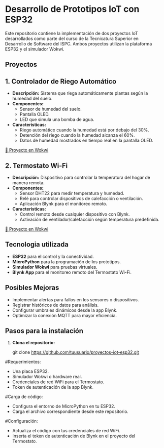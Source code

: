 
#  Desarrollo de Prototipos IoT con ESP32

Este repositorio contiene la implementación de dos proyectos IoT desarrollados como parte del curso de la Tecnicatura Superior en Desarrollo de Software del ISPC. Ambos proyectos utilizan la plataforma ESP32 y el simulador Wokwi.


## Proyectos

## 1. Controlador de Riego Automático
- **Descripción:** Sistema que riega automáticamente plantas según la humedad del suelo.
- **Componentes:**
  - Sensor de humedad del suelo.
  - Pantalla OLED.
  - LED que simula una bomba de agua.
- **Características:**
  - Riego automático cuando la humedad está por debajo del 30%.
  - Detención del riego cuando la humedad alcanza el 60%.
  - Datos de humedad mostrados en tiempo real en la pantalla OLED.

[🔗 Proyecto en Wokwi](https://wokwi.com/projects/408567695015950337)

## 2. Termostato Wi-Fi
- **Descripción:** Dispositivo para controlar la temperatura del hogar de manera remota.
- **Componentes:**
  - Sensor DHT22 para medir temperatura y humedad.
  - Relé para controlar dispositivos de calefacción o ventilación.
  - Aplicación Blynk para el monitoreo remoto.
- **Características:**
  - Control remoto desde cualquier dispositivo con Blynk.
  - Activación de ventilador/calefacción según temperatura predefinida.

[🔗 Proyecto en Wokwi](https://wokwi.com/projects/408676052052227073)


##  Tecnologia utilizada

- **ESP32** para el control y la conectividad.
- **MicroPython** para la programación de los prototipos.
- **Simulador Wokwi** para pruebas virtuales.
- **Blynk App** para el monitoreo remoto del Termostato Wi-Fi.


## Posibles Mejoras
- Implementar alertas para fallos en los sensores o dispositivos.
- Registrar históricos de datos para análisis.
- Configurar umbrales dinámicos desde la app Blynk.
- Optimizar la conexión MQTT para mayor eficiencia.

## Pasos para la instalación

1. **Clona el repositorio:**

   git clone https://github.com/tuusuario/proyectos-iot-esp32.git

#Requerimientos:

- Una placa ESP32.
- Simulador Wokwi o hardware real.
- Credenciales de red WiFi para el Termostato.
- Token de autenticación de la app Blynk.


#Carga de código:
- Configura el entorno de MicroPython en tu ESP32.
- Carga el archivo correspondiente desde este repositorio.

#Configuración:

- Actualiza el código con tus credenciales de red WiFi.
- Inserta el token de autenticación de Blynk en el proyecto del Termostato.
    
